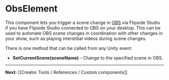 # ObsElement

This component lets you trigger a scene change in [OBS](https://obsproject.com/) via Flipside Studio if you have Flipside Studio connected to OBS on your desktop. This can be used to automate OBS scene changes in coordination with other changes in your show, such as playing interstitial videos during scene changes.

There is one method that can be called from any Unity event:

* **SetCurrentScene(sceneName)** - Change to the specified scene in OBS.

---

**Next:** [[Creator Tools / References / Custom components]]
